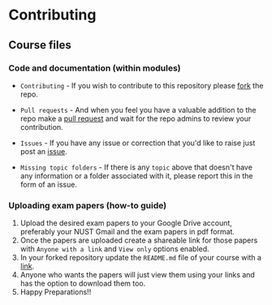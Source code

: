 # Contributing

## Course files

### Code and documentation (within modules)

- ```Contributing``` - If you wish to contribute to this repository please [fork](https://docs.github.com/en/get-started/quickstart/fork-a-repo) the repo.

- ```Pull requests``` -  And when you feel you have a valuable addition to the repo make a [pull request](https://docs.github.com/en/github/collaborating-with-pull-requests/proposing-changes-to-your-work-with-pull-requests/about-pull-requests) and wait for the repo admins to review your contribution.

- ```Issues```  - If you have any issue or correction that you'd like to raise just post an [issue](https://docs.github.com/en/github/collaborating-with-pull-requests/proposing-changes-to-your-work-with-pull-requests/about-pull-requests).

- ```Missing topic folders``` - If there is any ```topic``` above that doesn't have any information or a folder associated with it, please report this in the form of an issue.

### Uploading exam papers (how-to guide)
1. Upload the desired exam papers to your Google Drive account, preferably your NUST Gmail and the exam papers in pdf format.
2. Once the papers are uploaded create a shareable link for those papers with ```Anyone with a link``` and ```View only``` options enabled.
3. In your forked repository update the ```README.md``` file of your course with a [link](https://docs.github.com/en/github/writing-on-github/getting-started-with-writing-and-formatting-on-github/basic-writing-and-formatting-syntax#links).
4. Anyone who wants the papers will just view them using your links and has the option to download them too.
5. Happy Preparations!!

